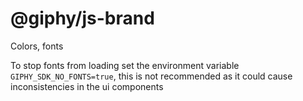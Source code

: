 # @giphy/js-brand

Colors, fonts

To stop fonts from loading set the environment variable `GIPHY_SDK_NO_FONTS=true`, this is not recommended as it could cause inconsistencies in the ui components 
